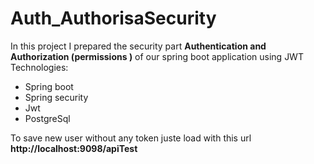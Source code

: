 # Auth_AuthorisaSecurity
In this project I prepared the security part **Authentication and Authorization (permissions )** of our spring boot application using JWT  
Technologies:  
 - Spring boot
 - Spring security
 - Jwt
 - PostgreSql

To save new user without any token juste load with this url  
**http://localhost:9098/apiTest**

